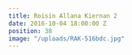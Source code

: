 ```yaml
---
title: Roisin Allana Kiernan 2
date: 2016-10-04 18:00:00 Z
position: 38
image: "/uploads/RAK-516bdc.jpg"
---
```


